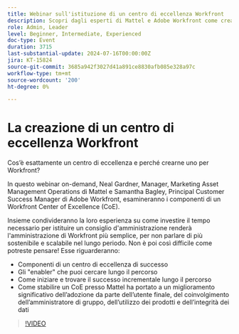 ```yaml
---
title: Webinar sull'istituzione di un centro di eccellenza Workfront
description: Scopri dagli esperti di Mattel e Adobe Workfront come creare un Workfront Center of Excellence (CoE) nel nostro webinar on-demand. Scopri i componenti chiave, gli enabler e i passaggi incrementali per un’amministrazione sostenibile e scalabile, migliorando l’adozione da parte degli utenti e migliorando l’utilizzo dei prodotti e l’integrità dei dati.
role: Admin, Leader
level: Beginner, Intermediate, Experienced
doc-type: Event
duration: 3715
last-substantial-update: 2024-07-16T00:00:00Z
jira: KT-15824
source-git-commit: 3685a942f3027d41a891ce8830afb085e328a97c
workflow-type: tm+mt
source-wordcount: '200'
ht-degree: 0%

---
```



# La creazione di un centro di eccellenza Workfront

Cos’è esattamente un centro di eccellenza e perché crearne uno per Workfront?

In questo webinar on-demand, Neal Gardner, Manager, Marketing Asset Management Operations di Mattel e Samantha Bagley, Principal Customer Success Manager di Adobe Workfront, esamineranno i componenti di un Workfront Center of Excellence (CoE).

Insieme condivideranno la loro esperienza su come investire il tempo necessario per istituire un consiglio d&#39;amministrazione renderà l&#39;amministrazione di Workfront più semplice, per non parlare di più sostenibile e scalabile nel lungo periodo. Non è poi così difficile come potreste pensare! Esse riguarderanno:

* Componenti di un centro di eccellenza di successo
* Gli &quot;enabler&quot; che puoi cercare lungo il percorso
* Come iniziare e trovare il successo incrementale lungo il percorso
* Come stabilire un CoE presso Mattel ha portato a un miglioramento significativo dell’adozione da parte dell’utente finale, del coinvolgimento dell’amministratore di gruppo, dell’utilizzo dei prodotti e dell’integrità dei dati

>[!VIDEO](https://video.tv.adobe.com/v/3431018/?learn=on)
